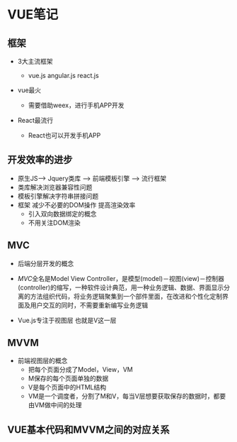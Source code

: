 # VUE笔记

## 框架

- 3大主流框架
  - vue.js  angular.js  react.js

- vue最火
  - 需要借助weex，进行手机APP开发
- React最流行
  - React也可以开发手机APP

## 开发效率的进步

- 原生JS--> Jquery类库 --> 前端模板引擎 --> 流行框架
- 类库解决浏览器兼容性问题
- 模板引擎解决字符串拼接问题
- 框架 减少不必要的DOM操作 提高渲染效率
  - 引入双向数据绑定的概念
  - 不用关注DOM渲染

## MVC

- 后端分层开发的概念

- *MVC*全名是Model View Controller，是模型(model)－视图(view)－控制器(controller)的缩写，一种软件设计典范，用一种业务逻辑、数据、界面显示分离的方法组织代码，将业务逻辑聚集到一个部件里面，在改进和个性化定制界面及用户交互的同时，不需要重新编写业务逻辑
- Vue.js专注于视图层 也就是V这一层

## MVVM

- 前端视图层的概念
  - 把每个页面分成了Model，View，VM
  - M保存的每个页面单独的数据
  - V是每个页面中的HTML结构
  - VM是一个调度者，分割了M和V，每当V层想要获取保存的数据时，都要由VM做中间的处理

## VUE基本代码和MVVM之间的对应关系



